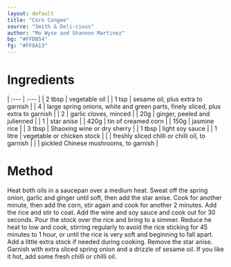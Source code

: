 ```yaml
---
layout: default
title: "Corn Congee"
source: "Smith & Deli-cious"
author: "Mo Wyse and Shannon Martinez"
bg: "#FFDB54"
fg: "#FF8A13"
---
```

# Ingredients
| :--- | :--- |
| 2 tbsp | vegetable oil |
| 1 tsp | sesame oil, plus extra to garnish |
| 4 | large spring onions, white and green parts, finely sliced, plus extra to garnish |
| 2 | garlic cloves, minced |
| 20g | ginger, peeled and julienned |
| 1 | star anise |
| 420g | tin of creamed corn |
| 150g | jasmine rice |
| 3 tbsp | Shaoxing wine or dry sherry |
| 1 tbsp | light soy sauce |
| 1 litre | vegetable or chicken stock |
| | freshly sliced chilli or chilli oil, to garnish |
| | pickled Chinese mushrooms, to garnish |

# Method
Heat both oils in a saucepan over a medium heat. Sweat off the spring onion, garlic and ginger until soft, then add the star anise. Cook for another minute, then add the corn, stir again and cook for another 2 minutes.
Add the rice and stir to coat. Add the wine and soy sauce and cook out for 30 seconds. Pour the stock over the rice and bring to a simmer. Reduce he heat to low and cook, stirring regularly to avoid the rice sticking for 45 minutes to 1 hour, or until the rice is very soft and beginning to fall apart. Add a little extra stock if needed during cooking. Remove the star anise.
Garnish with extra sliced spring onion and a drizzle of sesame oil. If you like it hot, add some fresh chilli or chilli oil.
